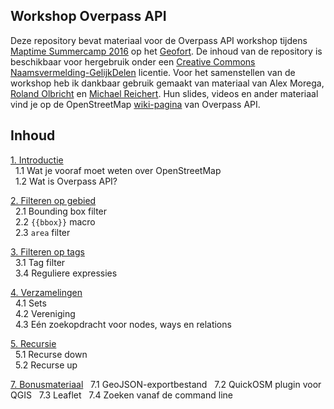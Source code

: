 ## Workshop Overpass API
Deze repository bevat materiaal voor de Overpass API workshop tijdens [Maptime Summercamp 2016](http://www.meetup.com/GeoForts-sideshow-diverse-activiteiten-op-het-fort/events/232395505/) op het [Geofort]().
De inhoud van de repository is beschikbaar voor hergebruik onder een [Creative Commons Naamsvermelding-GelijkDelen](https://creativecommons.org/licenses/by-sa/3.0/nl/) licentie.
Voor het samenstellen van de workshop heb ik dankbaar gebruik gemaakt van materiaal van Alex&nbsp;Morega, [Roland&nbsp;Olbricht](http://wiki.openstreetmap.org/wiki/User:Roland.olbricht) en [Michael&nbsp;Reichert](http://wiki.openstreetmap.org/wiki/User:Nakaner). Hun slides, videos en ander materiaal vind je op de OpenStreetMap [wiki-pagina](http://wiki.openstreetmap.org/wiki/Overpass_API#Talks.2C_Presentations.2C_Workshops) van Overpass API. 

## Inhoud
[1. Introductie](1-intro.md)  
&nbsp;&nbsp;1.1 Wat je vooraf moet weten over OpenStreetMap  
&nbsp;&nbsp;1.2 Wat is Overpass API?

[2. Filteren op gebied](2-filteren-op-gebied.md)  
&nbsp;&nbsp;2.1 Bounding box filter  
&nbsp;&nbsp;2.2 `{{bbox}}` macro  
&nbsp;&nbsp;2.3 `area` filter

[3. Filteren op tags](3-filteren-op-tags.md)  
&nbsp;&nbsp;3.1 Tag filter  
&nbsp;&nbsp;3.4 Reguliere expressies

[4. Verzamelingen](4-verzamelingen.md)  
&nbsp;&nbsp;4.1 Sets  
&nbsp;&nbsp;4.2 Vereniging  
&nbsp;&nbsp;4.3 Eén zoekopdracht voor nodes, ways en relations

[5. Recursie](5-recursie.md)   
&nbsp;&nbsp;5.1 Recurse down  
&nbsp;&nbsp;5.2 Recurse up  

[7. Bonusmateriaal](7-bonusmateriaal.md)
&nbsp;&nbsp;7.1 GeoJSON-exportbestand
&nbsp;&nbsp;7.2 QuickOSM plugin voor QGIS
&nbsp;&nbsp;7.3 Leaflet
&nbsp;&nbsp;7.4 Zoeken vanaf de command line

